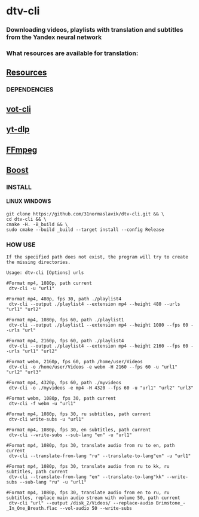 # dtv-cli

### Downloading videos, playlists with translation and subtitles from the Yandex neural network
### What resources are available for translation:
## [Resources](https://github.com/FOSWLY/vot-cli/wiki/%5BEN%5D-Supported-sites)

### DEPENDENCIES
## [vot-cli](https://github.com/FOSWLY/vot-cli)

## [yt-dlp](https://github.com/yt-dlp/yt-dlp)

## [FFmpeg](https://github.com/FFmpeg/FFmpeg)

## [Boost](https://www.boost.org/)

### INSTALL

#### LINUX WINDOWS
```
git clone https://github.com/31normaslavik/dtv-cli.git && \
cd dtv-cli && \
cmake -H. -B_build && \
sudo cmake --build _build --target install --config Release

```

### HOW USE
```
If the specified path does not exist, the program will try to create the missing directories.

Usage: dtv-cli [Options] urls

#Format mp4, 1080p, path current
 dtv-cli -u "url1"

#Format mp4, 480p, fps 30, path ./playlist4
 dtv-cli --output ./playlist4 --extension mp4 --height 480 --urls "url1" "url2"

#Format mp4, 1080p, fps 60, path ./playlist1
 dtv-cli --output ./playlist1 --extension mp4 --height 1080 --fps 60 --urls "url"

#Format mp4, 2160p, fps 60, path ./playlist4
 dtv-cli --output ./playlist4 --extension mp4 --height 2160 --fps 60 --urls "url1" "url2"

#Format webm, 2160p, fps 60, path /home/user/Videos
 dtv-cli -o /home/user/Videos -e webm -H 2160 --fps 60 -u "url1" "url2" "url3"

#Format mp4, 4320p, fps 60, path ./myvideos
 dtv-cli -o ./myvideos -e mp4 -H 4320 --fps 60 -u "url1" "url2" "url3"

#Format webm, 1080p, fps 30, path current
 dtv-cli -f webm -u "url1"

#Format mp4, 1080p, fps 30, ru subtitles, path current
 dtv-cli write-subs -u "url1"

#Format mp4, 1080p, fps 30, en subtitles, path current
 dtv-cli --write-subs --sub-lang "en" -u "url1"

#Format mp4, 1080p, fps 30, translate audio from ru to en, path current
 dtv-cli --translate-from-lang "ru" --translate-to-lang"en" -u "url1"

#Format mp4, 1080p, fps 30, translate audio from ru to kk, ru subtitles, path current
 dtv-cli --translate-from-lang "en" --translate-to-lang"kk" --write-subs --sub-lang "ru" -u "url1"

#Format mp4, 1080p, fps 30, translate audio from en to ru, ru subtitles, replace main audio stream with volume 50, path current
 dtv-cli "url" --output /disk_2/Videos/ --replace-audio Brimstone_-_In_One_Breath.flac --vol-audio 50 --write-subs
```


